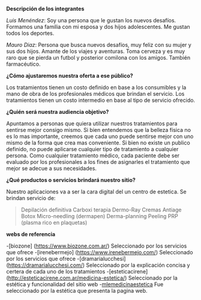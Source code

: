 **Descripción de los integrantes**

_Luis Menéndez_: Soy una persona que le gustan los nuevos desafíos. Formamos una familia con mi esposa y dos hijos adolescentes. Me gustan todos los deportes.

_Mauro Diaz_: Persona que busca nuevos desafíos, muy feliz con su mujer y sus dos hijos. Amante de los viajes y aventuras. Toma cerveza y es muy raro que se pierda un futbol y posterior comilona con los amigos. También farmacéutico.

**¿Cómo ajustaremos nuestra oferta a ese público?**

Los tratamientos tienen un costo definido en base a los consumibles y la mano de obra de los profesionales médicos que brindan el servicio.
Los tratamientos tienen un costo intermedio en base al tipo de servicio ofrecido.

**¿Quién será nuestra audiencia objetivo?**

Apuntamos a personas que quiera utilizar nuestros tratamientos para sentirse mejor consigo mismo.
Si bien entendemos que la belleza física no es lo mas importante, creemos que cada uno puede sentirse mejor con uno mismo de la forma que crea mas conveniente.
Si bien no existe un publico definido, no puede aplicarse cualquier tipo de tratamiento a cualquier persona.
Como cualquier tratamiento médico, cada paciente debe ser evaluado por los profesionales a los fines de asignarles el tratamiento que mejor se adecue a sus necesidades.

**¿Qué productos o servicios brindará nuestro sitio?**

Nuestro aplicaciones va a ser la cara digital del un centro de estetica.
Se brindan servicio de:

>Depilación definitiva
>Carboxi terapia
>Dermo-Ray
>Cremas Antiage
>Botox
>Micro-needling (dermapen)
>Derma-planning
>Peeling
>PRP (plasma rico en plaquetas)

**webs de referencia**

-[biozone] (https://www.biozone.com.ar/)
Seleccionado por los servicios que ofrece
-[irenebermejo] (https://www.irenebermejo.com/)
Seleccionado por los servicios que ofrece
-[dramarialucchesi] (https://dramarialucchesi.com/)
Seleccionado por la explicación concisa y certera de cada uno de los tratamientos
-[esteticacirene] (http://esteticacirene.com.ar/medicina-estetica/)
Seleccionado por la estética y funcionalidad del sitio web
-[mlemedicinaestetica](https://mlemedicinaestetica.com.ar)
Fue seleccionado por la estética que presenta la pagina web.